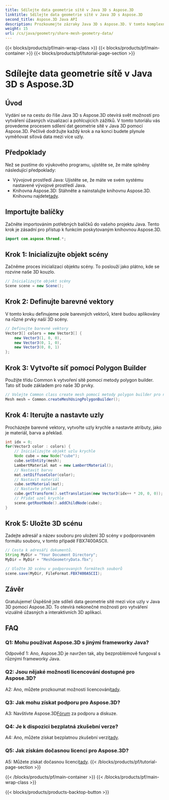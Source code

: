 ```yaml
---
title: Sdílejte data geometrie sítě v Java 3D s Aspose.3D
linktitle: Sdílejte data geometrie sítě v Java 3D s Aspose.3D
second_title: Aspose.3D Java API
description: Prozkoumejte zázraky Java 3D s Aspose.3D. V tomto komplexním kurzu se dozvíte, jak bez námahy sdílet data geometrie sítě mezi uzly.
weight: 15
url: /cs/java/geometry/share-mesh-geometry-data/
---
```


{{< blocks/products/pf/main-wrap-class >}}
{{< blocks/products/pf/main-container >}}
{{< blocks/products/pf/tutorial-page-section >}}

# Sdílejte data geometrie sítě v Java 3D s Aspose.3D

## Úvod

Vydání se na cestu do říše Java 3D s Aspose.3D otevírá svět možností pro vytváření úžasných vizualizací a pohlcujících zážitků. V tomto tutoriálu vás provedeme procesem sdílení dat geometrie sítě v Java 3D pomocí Aspose.3D. Pečlivě dodržujte každý krok a na konci budete plynule vyměňovat síťová data mezi více uzly.

## Předpoklady

Než se pustíme do výukového programu, ujistěte se, že máte splněny následující předpoklady:

- Vývojové prostředí Java: Ujistěte se, že máte ve svém systému nastavené vývojové prostředí Java.
-  Knihovna Aspose.3D: Stáhněte a nainstalujte knihovnu Aspose.3D. Knihovnu najdete[tady](https://releases.aspose.com/3d/java/).

## Importujte balíčky

Začněte importováním potřebných balíčků do vašeho projektu Java. Tento krok je zásadní pro přístup k funkcím poskytovaným knihovnou Aspose.3D.

```java
import com.aspose.threed.*;
```

## Krok 1: Inicializujte objekt scény

Začněme proces inicializací objektu scény. To poslouží jako plátno, kde se rozvine naše 3D kouzlo.

```java
// Inicializujte objekt scény
Scene scene = new Scene();
```

## Krok 2: Definujte barevné vektory

V tomto kroku definujeme pole barevných vektorů, které budou aplikovány na různé prvky naší 3D scény.

```java
// Definujte barevné vektory
Vector3[] colors = new Vector3[] {
    new Vector3(1, 0, 0),
    new Vector3(0, 1, 0),
    new Vector3(0, 0, 1)
};
```

## Krok 3: Vytvořte síť pomocí Polygon Builder

Použijte třídu Common k vytvoření sítě pomocí metody polygon builder. Tato síť bude základem pro naše 3D prvky.

```java
// Volejte Common class create mesh pomocí metody polygon builder pro nastavení instance mesh
Mesh mesh = Common.createMeshUsingPolygonBuilder();
```

## Krok 4: Iterujte a nastavte uzly

Procházejte barevné vektory, vytvořte uzly krychle a nastavte atributy, jako je materiál, barva a překlad.

```java
int idx = 0;
for(Vector3 color : colors) {
    // Inicializujte objekt uzlu krychle
    Node cube = new Node("cube");
    cube.setEntity(mesh);
    LambertMaterial mat = new LambertMaterial();
    // Nastavit barvu
    mat.setDiffuseColor(color);
    // Nastavit materiál
    cube.setMaterial(mat);
    // Nastavte překlad
    cube.getTransform().setTranslation(new Vector3(idx++ * 20, 0, 0));
    // Přidat uzel krychle
    scene.getRootNode().addChildNode(cube);
}
```

## Krok 5: Uložte 3D scénu

Zadejte adresář a název souboru pro uložení 3D scény v podporovaném formátu souboru, v tomto případě FBX7400ASCII.

```java
// Cesta k adresáři dokumentů.
String MyDir = "Your Document Directory";
MyDir = MyDir + "MeshGeometryData.fbx";

// Uložte 3D scénu v podporovaných formátech souborů
scene.save(MyDir, FileFormat.FBX7400ASCII);
```

## Závěr

Gratulujeme! Úspěšně jste sdíleli data geometrie sítě mezi více uzly v Java 3D pomocí Aspose.3D. To otevírá nekonečné možnosti pro vytváření vizuálně úžasných a interaktivních 3D aplikací.

## FAQ

### Q1: Mohu používat Aspose.3D s jinými frameworky Java?

Odpověď 1: Ano, Aspose.3D je navržen tak, aby bezproblémově fungoval s různými frameworky Java.

### Q2: Jsou nějaké možnosti licencování dostupné pro Aspose.3D?

 A2: Ano, můžete prozkoumat možnosti licencování[tady](https://purchase.aspose.com/buy).

### Q3: Jak mohu získat podporu pro Aspose.3D?

 A3: Navštivte Aspose.3D[Fórum](https://forum.aspose.com/c/3d/18) za podporu a diskuze.

### Q4: Je k dispozici bezplatná zkušební verze?

 A4: Ano, můžete získat bezplatnou zkušební verzi[tady](https://releases.aspose.com/).

### Q5: Jak získám dočasnou licenci pro Aspose.3D?

 A5: Můžete získat dočasnou licenci[tady](https://purchase.aspose.com/temporary-license/).
{{< /blocks/products/pf/tutorial-page-section >}}

{{< /blocks/products/pf/main-container >}}
{{< /blocks/products/pf/main-wrap-class >}}

{{< blocks/products/products-backtop-button >}}
